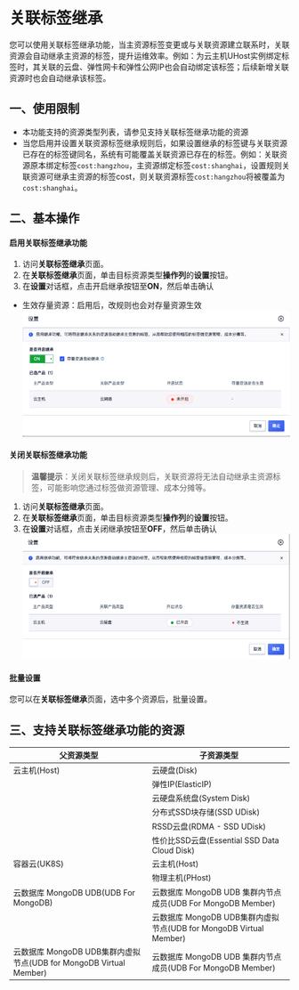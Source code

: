 # 关联标签继承
您可以使用关联标签继承功能，当主资源标签变更或与关联资源建立联系时，关联资源会自动继承主资源的标签，提升运维效率。例如：为云主机UHost实例绑定标签时，其关联的云盘、弹性网卡和弹性公网IP也会自动绑定该标签；后续新增关联资源时也会自动继承该标签。

## 一、使用限制
- 本功能支持的资源类型列表，请参见支持关联标签继承功能的资源
- 当您启用并设置关联资源标签继承规则后，如果设置继承的标签键与关联资源已存在的标签键同名，系统有可能覆盖关联资源已存在的标签。例如：关联资源原本绑定标签```cost:hangzhou```，主资源绑定标签```cost:shanghai```，设置规则关联资源可继承主资源的标签cost，则关联资源标签```cost:hangzhou```将被覆盖为```cost:shanghai```。

## 二、基本操作

#### 启用关联标签继承功能
1. 访问**关联标签继承**页面。
2. 在**关联标签继承**页面，单击目标资源类型**操作列**的**设置**按钮。
3. 在**设置**对话框，点击开启继承按钮至**ON**，然后单击确认
  - 生效存量资源：启用后，改规则也会对存量资源生效
![启用关联标签继承功能](images/启用标签继承.png)
#### 关闭关联标签继承功能
> **温馨提示**：关闭关联标签继承规则后，关联资源将无法自动继承主资源标签，可能影响您通过标签做资源管理、成本分摊等。

1. 访问**关联标签继承**页面。
2. 在**关联标签继承**页面，单击目标资源类型**操作列**的**设置**按钮。
3. 在**设置**对话框，点击关闭继承按钮至**OFF**，然后单击确认
![关闭关联标签继承功能](images/关闭标签继承.png)
#### 批量设置
您可以在**关联标签继承**页面，选中多个资源后，批量设置。

## 三、支持关联标签继承功能的资源

| 父资源类型 | 子资源类型 |
| --- | --- |
| 云主机(Host) | 云硬盘(Disk) |
|  | 弹性IP(ElasticIP) |
|  | 云硬盘系统盘(System Disk) |
|  | 分布式SSD块存储(SSD UDisk) |
|  | RSSD云盘(RDMA - SSD UDisk) |
|  | 性价比SSD云盘(Essential SSD Data Cloud Disk) |
| 容器云(UK8S) | 云主机(Host) |
|  | 物理主机(PHost) |
| 云数据库 MongoDB UDB(UDB For MongoDB) | 云数据库 MongoDB UDB 集群内节点成员(UDB For MongoDB Member) |
|  | 云数据库 MongoDB UDB集群内虚拟节点(UDB for MongoDB Virtual Member) |
| 云数据库 MongoDB UDB集群内虚拟节点(UDB for MongoDB Virtual Member) | 云数据库 MongoDB UDB 集群内节点成员(UDB For MongoDB Member) |


